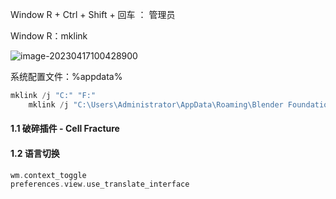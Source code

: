 Window R + Ctrl + Shift + 回车 ： 管理员 

Window R：mklink

![image-20230417100428900](E:\Typora-Note\Blender\assets\image-20230417100428900.png)

系统配置文件：%appdata%

```C#
mklink /j "C:" "F:"
    mklink /j "C:\Users\Administrator\AppData\Roaming\Blender Foundation\Blender\3.6\scripts\addons" "E:\Plugin\Blender\Scripts\addons"
```

#### 1.1 破碎插件 - Cell Fracture



#### 1.2 语言切换

```c++
wm.context_toggle
preferences.view.use_translate_interface
```

